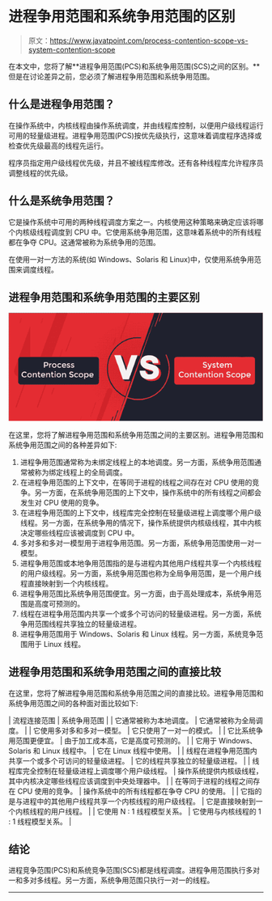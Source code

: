 # 进程争用范围和系统争用范围的区别

> 原文：<https://www.javatpoint.com/process-contention-scope-vs-system-contention-scope>

在本文中，您将了解**进程争用范围(PCS)和系统争用范围(SCS)之间的区别。**但是在讨论差异之前，您必须了解进程争用范围和系统争用范围。

## 什么是进程争用范围？

在操作系统中，内核线程由操作系统调度，并由线程库控制，以便用户级线程运行可用的轻量级进程。进程争用范围(PCS)按优先级执行，这意味着调度程序选择或检查优先级最高的线程先运行。

程序员指定用户级线程优先级，并且不被线程库修改。还有各种线程库允许程序员调整线程的优先级。

## 什么是系统争用范围？

它是操作系统中可用的两种线程调度方案之一。内核使用这种策略来确定应该将哪个内核级线程调度到 CPU 中。它使用系统争用范围，这意味着系统中的所有线程都在争夺 CPU。这通常被称为系统争用的范围。

在使用一对一方法的系统(如 Windows、Solaris 和 Linux)中，仅使用系统争用范围来调度线程。

## 进程争用范围和系统争用范围的主要区别

![Difference between Process Contention Scope and System Contention Scope](img/b0ad9ed0b102d7dcd29ca6c6cfecdbcd.png)

在这里，您将了解进程争用范围和系统争用范围之间的主要区别。进程争用范围和系统争用范围之间的各种差异如下:

1.  进程争用范围通常称为未绑定线程上的本地调度。另一方面，系统争用范围通常被称为绑定线程上的全局调度。
2.  在进程争用范围的上下文中，在等同于进程的线程之间存在对 CPU 使用的竞争。另一方面，在系统争用范围的上下文中，操作系统中的所有线程之间都会发生对 CPU 使用的竞争。
3.  在进程争用范围的上下文中，线程库完全控制在轻量级进程上调度哪个用户级线程。另一方面，在系统争用的情况下，操作系统提供内核级线程，其中内核决定哪些线程应该被调度到 CPU 中。
4.  多对多和多对一模型用于进程争用范围。另一方面，系统争用范围使用一对一模型。
5.  进程争用范围或本地争用范围指的是与进程内其他用户线程共享一个内核线程的用户级线程。另一方面，系统争用范围也称为全局争用范围，是一个用户线程直接映射到一个内核线程。
6.  进程争用范围比系统争用范围便宜。另一方面，由于高处理成本，系统争用范围是高度可预测的。
7.  线程在进程争用范围内共享一个或多个可访问的轻量级进程。另一方面，系统争用范围线程共享独立的轻量级进程。
8.  进程争用范围用于 Windows、Solaris 和 Linux 线程。另一方面，系统竞争范围用于 Linux 线程。

## 进程争用范围和系统争用范围之间的直接比较

在这里，您将了解进程争用范围和系统争用范围之间的直接比较。进程争用范围和系统争用范围之间的各种面对面比较如下:

| 流程连接范围 | 系统争用范围 |
| 它通常被称为本地调度。 | 它通常被称为全局调度。 |
| 它使用多对多和多对一模型。 | 它只使用了一对一的模式。 |
| 它比系统争用范围更便宜。 | 由于加工成本高，它是高度可预测的。 |
| 它用于 Windows、Solaris 和 Linux 线程中。 | 它在 Linux 线程中使用。 |
| 线程在进程争用范围内共享一个或多个可访问的轻量级进程。 | 它的线程共享独立的轻量级进程。 |
| 线程库完全控制在轻量级进程上调度哪个用户级线程。 | 操作系统提供内核级线程，其中内核决定哪些线程应该调度到中央处理器中。 |
| 在等同于进程的线程之间存在 CPU 使用的竞争。 | 操作系统中的所有线程都在争夺 CPU 的使用。 |
| 它指的是与进程中的其他用户线程共享一个内核线程的用户级线程。 | 它是直接映射到一个内核线程的用户线程。 |
| 它使用 N : 1 线程模型关系。 | 它使用与内核线程的 1 : 1 线程模型关系。 |

## 结论

进程竞争范围(PCS)和系统竞争范围(SCS)都是线程调度。进程争用范围执行多对一和多对多线程。另一方面，系统争用范围只执行一对一的线程。

* * *